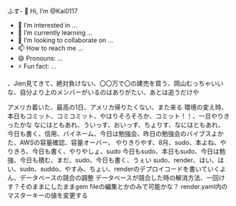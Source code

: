 ふす- 👋 Hi, I’m @Kai0117
- 👀 I’m interested in ...
- 🌱 I’m currently learning ...
- 💞️ I’m looking to collaborate on ...
- 📫 How to reach me ...
- 😄 Pronouns: ...
- ⚡ Fun fact: ...

<!---
Kai0117/Kai0117 is a ✨ special ✨ repository because its `README.md` (this file) appears on your GitHub profile.
You can click the Preview link to take a look at your changes.

リーダーぶるコード、うぇい、昨日できてかなかった、今日も朝から

データベース、アルゴリズム

頭を柔軟に

100日英語日記できた、AWSでデプロイな

夏だな〜,AWS難しいけど側の理解が先や

側の理解が先、tashのチケットとれた

AWSむずい、時間かかるね、でもやる...雨
勉強再開できた、もうちょうでデプロイ完了しそうなのでやりきろ
這い上がる、うぇい、ぎゃく採用、久しぶりにルアン、今日は書くデイ、AWSむず過ぎわろた
集中、今日も書く、スライドも描いていく、ほい、うぅ、進捗よくない、半年はもつのか、結局遠回りが一番の近道では一個一個やるしか
解ききりましょ、git理解する、今日もgit、今日も今日とてgit、クローン、リポジトリ、sudo、ローカルリポジトリ、岡山かえる　よ、岡山かえた　よ
--->、Jien見てきて、絶対負けない、〇〇万で〇の建売を買う、岡山むっちゃいいな、自分より上のメンバーがいるのはありがたい、あとは追うだけや
アメリカ着いた、最高の1日、アメリカ帰りたくない、また来る
環境の変え時、本日もコミット、コミコミット、やはりそろそろか、コミット！！、一旦やりきったかな
なにはともあれ、ういっす、おいっす、ちょりす、なにはともあれ、今日も書く、信用、バイネーム、今日は勉強会、昨日の勉強会のバイブスよかた、AWSの容量確認、容量オーバー、
やりきりやす、8月、sudo、本よね、やりきろ、今日も書く、やりやしょ、sudo
今日もsudo、本日もsudo、今日は勉強、今日も積む、まだ、sudo、今日も書く、うぇい
sudo、render、はい、ほい、sudo、suddo、やすみ、ちょい、renderのデプロイコードを書いていくよん、データベースの競合の調整
データベースが競合した時の解消方法、一回けす？そのままにしたままgem fileの編集とかのみで可能かな？
render.yaml内のマスターキーの値を変更する
